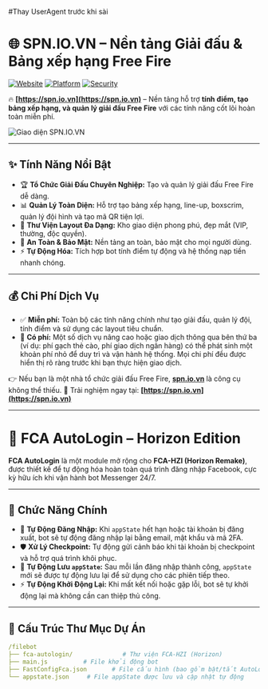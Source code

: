 #Thay UserAgent trước khi sài
# 🌐 SPN.IO.VN – Nền tảng Giải đấu & Bảng xếp hạng Free Fire

[![Website](https://img.shields.io/badge/Website-spn.io.vn-blue?style=for-the-badge&logo=google-chrome)](https://spn.io.vn)
[![Platform](https://img.shields.io/badge/Nền%20Tảng-Miễn%20Phí-brightgreen?style=for-the-badge&logo=freebsd)](https://spn.io.vn)
[![Security](https://img.shields.io/badge/An%20Toàn%20%26%20Bảo%20Mật-Yes-green?style=for-the-badge&logo=lock)](https://spn.io.vn)

🔥 **[https://spn.io.vn](https://spn.io.vn)** – Nền tảng hỗ trợ **tính điểm, tạo bảng xếp hạng, và quản lý giải đấu Free Fire** với các tính năng cốt lõi hoàn toàn miễn phí.

![Giao diện SPN.IO.VN](https://i.imgur.com/xwx1Q8M.png)

---

## ✨ Tính Năng Nổi Bật

-   🏆 **Tổ Chức Giải Đấu Chuyên Nghiệp:** Tạo và quản lý giải đấu Free Fire dễ dàng.
-   📊 **Quản Lý Toàn Diện:** Hỗ trợ tạo bảng xếp hạng, line-up, boxscrim, quản lý đội hình và tạo mã QR tiện lợi.
-   🎨 **Thư Viện Layout Đa Dạng:** Kho giao diện phong phú, đẹp mắt (VIP, thường, độc quyền).
-   🔐 **An Toàn & Bảo Mật:** Nền tảng an toàn, bảo mật cho mọi người dùng.
-   ⚡ **Tự Động Hóa:** Tích hợp bot tính điểm tự động và hệ thống nạp tiền nhanh chóng.

---

## 💰 Chi Phí Dịch Vụ

-   ✅ **Miễn phí:** Toàn bộ các tính năng chính như tạo giải đấu, quản lý đội, tính điểm và sử dụng các layout tiêu chuẩn.
-   🔶 **Có phí:** Một số dịch vụ nâng cao hoặc giao dịch thông qua bên thứ ba (ví dụ: phí gạch thẻ cào, phí giao dịch ngân hàng) có thể phát sinh một khoản phí nhỏ để duy trì và vận hành hệ thống. Mọi chi phí đều được hiển thị rõ ràng trước khi bạn thực hiện giao dịch.

👉 Nếu bạn là một nhà tổ chức giải đấu Free Fire, **[spn.io.vn](https://spn.io.vn)** là công cụ không thể thiếu.
🚀 Trải nghiệm ngay tại: **[https://spn.io.vn](https://spn.io.vn)**

---

# 🤖 FCA AutoLogin – Horizon Edition

**FCA AutoLogin** là một module mở rộng cho **FCA-HZI (Horizon Remake)**, được thiết kế để tự động hóa hoàn toàn quá trình đăng nhập Facebook, cực kỳ hữu ích khi vận hành bot Messenger 24/7.

---

## 🔑 Chức Năng Chính

-   🔄 **Tự Động Đăng Nhập:** Khi `appState` hết hạn hoặc tài khoản bị đăng xuất, bot sẽ tự động đăng nhập lại bằng email, mật khẩu và mã 2FA.
-   🛡️ **Xử Lý Checkpoint:** Tự động gửi cảnh báo khi tài khoản bị checkpoint và hỗ trợ quá trình khôi phục.
-   💾 **Tự Động Lưu `appState`:** Sau mỗi lần đăng nhập thành công, `appState` mới sẽ được tự động lưu lại để sử dụng cho các phiên tiếp theo.
-   ⚡ **Tự Động Khởi Động Lại:** Khi mất kết nối hoặc gặp lỗi, bot sẽ tự khởi động lại mà không cần can thiệp thủ công.

---

## 📂 Cấu Trúc Thư Mục Dự Án

```yaml
/filebot
├── fca-autologin/              # Thư viện FCA-HZI (Horizon)
├── main.js          # File khởi động bot
├── FastConfigFca.json       # File cấu hình (bao gồm bật/tắt AutoLogin)
└── appstate.json     # File appState được lưu và cập nhật tự động

